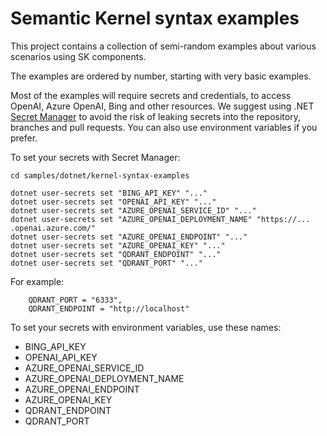 # Semantic Kernel syntax examples

This project contains a collection of semi-random examples about various scenarios
using SK components.

The examples are ordered by number, starting with very basic examples.

Most of the examples will require secrets and credentials, to access OpenAI, Azure OpenAI,
Bing and other resources. We suggest using .NET
[Secret Manager](https://learn.microsoft.com/en-us/aspnet/core/security/app-secrets)
to avoid the risk of leaking secrets into the repository, branches and pull requests.
You can also use environment variables if you prefer.

To set your secrets with Secret Manager:

```
cd samples/dotnet/kernel-syntax-examples

dotnet user-secrets set "BING_API_KEY" "..."
dotnet user-secrets set "OPENAI_API_KEY" "..."
dotnet user-secrets set "AZURE_OPENAI_SERVICE_ID" "..."
dotnet user-secrets set "AZURE_OPENAI_DEPLOYMENT_NAME" "https://... .openai.azure.com/"
dotnet user-secrets set "AZURE_OPENAI_ENDPOINT" "..."
dotnet user-secrets set "AZURE_OPENAI_KEY" "..."
dotnet user-secrets set "QDRANT_ENDPOINT" "..."
dotnet user-secrets set "QDRANT_PORT" "..."
```

For example:

```
    QDRANT_PORT = "6333",
    QDRANT_ENDPOINT = "http://localhost"
```

To set your secrets with environment variables, use these names:

- BING_API_KEY
- OPENAI_API_KEY
- AZURE_OPENAI_SERVICE_ID
- AZURE_OPENAI_DEPLOYMENT_NAME
- AZURE_OPENAI_ENDPOINT
- AZURE_OPENAI_KEY
- QDRANT_ENDPOINT
- QDRANT_PORT
